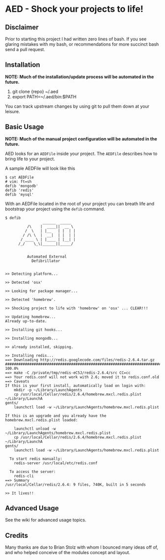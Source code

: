 AED - Shock your projects to life!
==================================

Disclaimer
----------

Prior to starting this project I had written zero lines of bash. If you see glaring mistakes with my bash, or recommendations for more succinct bash send a pull request.

Installation
------------

__NOTE: Much of the installation/update process will be automated in the future.__

1. git clone {repo} ~/.aed
2. export PATH=~/.aed/bin:$PATH

You can track upstream changes by using git to pull them down at your leisure.

Basic Usage
-----------

__NOTE: Much of the manual project configuration will be automated in the future.__

AED looks for an `AEDFile` inside your project. The `AEDFile` describes how to bring life to your project.

A sample AEDFile will look like this

    $ cat AEDFile
    # vim: ft=sh
    defib 'mongodb'
    defib 'redis'
    defib 'mysql'

With an AEDFile located in the root of your project you can breath life and bootstrap your project using the `defib` command.

    $ defib
                     ______  _____
              /\    |  ____||  __ \
             /  \   | |__   | |  | |
            / /\ \  |  __|  | |  | |
           / ____ \ | |____ | |__| |
          /_/    \_\|______||_____/


              Automated External
                Defibrillator


    >> Detecting platform...

    >> Detected 'osx'

    >> Looking for package manager...

    >> Detected 'homebrew'.

    >> Shocking project to life with 'homebrew' on 'osx' ... CLEAR!!!

    >> Updating homebrew...
    Already up-to-date.

    >> Installing git hooks...

    >> Installing mongodb...

    >> already installed, skipping.

    >> Installing redis...
    ==> Downloading http://redis.googlecode.com/files/redis-2.6.4.tar.gz
    ######################################################################## 100.0%
    ==> make -C /private/tmp/redis-eC5J/redis-2.6.4/src CC=cc
    ==> Your redis.conf will not work with 2.6; moved it to redis.conf.old
    ==> Caveats
    If this is your first install, automatically load on login with:
        mkdir -p ~/Library/LaunchAgents
        cp /usr/local/Cellar/redis/2.6.4/homebrew.mxcl.redis.plist ~/Library/LaunchA
    gents/
        launchctl load -w ~/Library/LaunchAgents/homebrew.mxcl.redis.plist

    If this is an upgrade and you already have the homebrew.mxcl.redis.plist loaded:

        launchctl unload -w ~/Library/LaunchAgents/homebrew.mxcl.redis.plist
        cp /usr/local/Cellar/redis/2.6.4/homebrew.mxcl.redis.plist ~/Library/LaunchA
    gents/
        launchctl load -w ~/Library/LaunchAgents/homebrew.mxcl.redis.plist

      To start redis manually:
        redis-server /usr/local/etc/redis.conf

      To access the server:
        redis-cli
    ==> Summary
    /usr/local/Cellar/redis/2.6.4: 9 files, 740K, built in 5 seconds

    >> It lives!!

Advanced Usage
--------------

See the wiki for advanced usage topics.

Credits
-------

Many thanks are due to Brian Stolz with whom I bounced many ideas off of, and who helped conceive of the modules concept and layout.